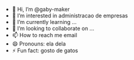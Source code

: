 - 👋 Hi, I’m @gaby-maker
- 👀 I’m interested in administracao de empresas
- 🌱 I’m currently learning ...
- 💞️ I’m looking to collaborate on ...
- 📫 How to reach me email
- 😄 Pronouns: ela dela
- ⚡ Fun fact: gosto de gatos

<!---
gaby-maker/gaby-maker is a ✨ special ✨ repository because its `README.md` (this file) appears on your GitHub profile.
You can click the Preview link to take a look at your changes.
--->
